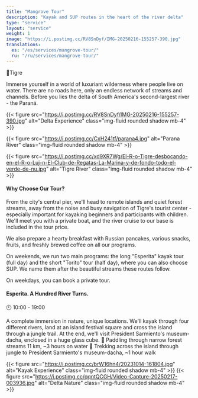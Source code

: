 ```yaml
---
title: "Mangrove Tour"
description: "Kayak and SUP routes in the heart of the river delta"
type: "service"
layout: "service"
weight: 1
image: "https://i.postimg.cc/RV8SnDyf/IMG-20250216-155257-390.jpg"
translations:
  es: "/es/services/mangrove-tour/"
  ru: "/ru/services/mangrove-tour/"
---
```


📍Tigre

Immerse yourself in a world of luxuriant wilderness where people live on water. There are no roads here, only an endless network of streams and channels. Before you lies the delta of South America's second-largest river - the Paraná.

{{< figure src="https://i.postimg.cc/RV8SnDyf/IMG-20250216-155257-390.jpg" alt="Delta Experience" class="img-fluid rounded shadow mb-4" >}}

{{< figure src="https://i.postimg.cc/CxH241tf/parana4.jpg" alt="Parana River" class="img-fluid rounded shadow mb-4" >}}

{{< figure src="https://i.postimg.cc/xd9XR7Wg/El-R-o-Tigre-desbocando-en-el-R-o-Luj-n-El-Club-de-Regatas-La-Marina-y-de-fondo-todo-el-verde-de-nu.jpg" alt="Tigre River" class="img-fluid rounded shadow mb-4" >}}

#### Why Choose Our Tour?
From the city's central pier, we'll head to remote islands and quiet forest streams, away from the noise and busy navigation of Tigre's tourist center - especially important for kayaking beginners and participants with children. We'll meet you with a private boat, and the river cruise to our base is included in the tour price.

We also prepare a hearty breakfast with Russian pancakes, various snacks, fruits, and freshly brewed coffee on all our programs.

On weekends, we run two main programs: the long "Esperita" kayak tour (full day) and the short "Torito" tour (half day), where you can also choose SUP. We name them after the beautiful streams these routes follow.

On weekdays, you can book a private tour.

#### Esperita. A Hundred River Turns.
🕙 10:00 - 19:00

A complete immersion in nature, unique locations.
We'll kayak through four different rivers, land at an island festival square and cross the island through a jungle trail. At the end, we'll visit President Sarmiento's museum-dacha, enclosed in a huge glass cube.
🛶 Paddling through narrow forest streams 11 km, ~3 hours on water
🏃 Trekking across the island through jungle to President Sarmiento's museum-dacha, ~1 hour walk

{{< figure src="https://i.postimg.cc/brW16hn4/20231014-161804.jpg" alt="Kayak Experience" class="img-fluid rounded shadow mb-4" >}}
{{< figure src="https://i.postimg.cc/qqntQCGH/Video-Capture-20250217-003936.jpg" alt="Delta Nature" class="img-fluid rounded shadow mb-4" >}}

</div>
